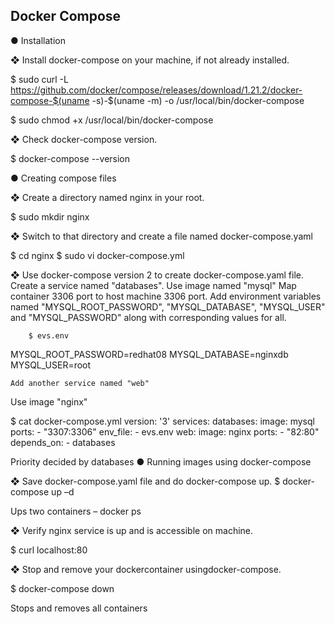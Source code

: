 ## Docker Compose

●	Installation

❖	Install docker-compose on your machine, if not already installed.

$ sudo curl -L https://github.com/docker/compose/releases/download/1.21.2/docker-compose-$(uname -s)-$(uname -m) -o /usr/local/bin/docker-compose

$ sudo chmod +x /usr/local/bin/docker-compose

❖	Check docker-compose version.

$ docker-compose --version


●	Creating compose files

❖	Create a directory named nginx in your root.

$ sudo mkdir nginx

❖	Switch to that directory and create a file named docker-compose.yaml

$ cd nginx
$ sudo vi docker-compose.yml

❖	Use docker-compose version 2 to create docker-compose.yaml file.
Create a service named "databases". Use image named "mysql"
Map container 3306 port to host machine 3306 port.
Add environment variables named "MYSQL_ROOT_PASSWORD", "MYSQL_DATABASE", "MYSQL_USER" and "MYSQL_PASSWORD" along with corresponding values for all.

		$ evs.env
MYSQL_ROOT_PASSWORD=redhat08
MYSQL_DATABASE=nginxdb
MYSQL_USER=root

	Add another service named "web"
Use image "nginx"

$ cat docker-compose.yml
version: '3'
services:
databases:
image: mysql
ports:
      - "3307:3306"
env_file:
      - evs.env
web:
image: nginx
ports:
      - "82:80" 
depends_on:
      - databases

Priority decided by databases
●	Running images using docker-compose

❖	Save docker-compose.yaml file and do docker-compose up.
$ docker-compose up –d

Ups two containers – docker ps

❖	Verify nginx service is up and is accessible on machine.

$ curl localhost:80

❖	Stop and remove your dockercontainer usingdocker-compose.

$ docker-compose down

Stops and removes all containers
